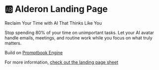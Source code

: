 # 🆎 Alderon Landing Page

Reclaim Your Time with AI That Thinks Like You

Stop spending 80% of your time on unimportant tasks. Let your AI avatar handle emails, meetings, and routine work while you focus on what truly matters.

Build on [Promptbook Engine](https://ptbk.io)

For more information, [check out the landing page sheet](https://docs.google.com/spreadsheets/d/1X26iMQqubsxftqD1EJNSlzPYFS94QjCFPXyKdHHDeVs/edit?usp=sharing)
